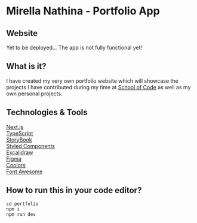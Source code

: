 # Mirella Nathina - Portfolio App

## Website

Yet to be deployed...
The app is not fully functional yet!

## What is it?

I have created my very own portfolio website which will showcase the projects I have contributed during my time at [School of Code](https://www.schoolofcode.com/) as well as my own personal projects.

## Technologies & Tools

[Next.js](https://nextjs.org//)<br>
[TypeScript](https://www.typescriptlang.org/)<br>
[StoryBook](https://storybook.js.org/)<br>
[Styled Components](https://styled-components.com/)<br>
[Excalidraw](https://excalidraw.com/)<br>
[Figma](https://www.figma.com/)<br>
[Coolors](https://coolors.co/) <br>
[Font Awesome](https://fontawesome.com/)

## How to run this in your code editor?

```
cd portfolio
npm i
npm run dev
```
